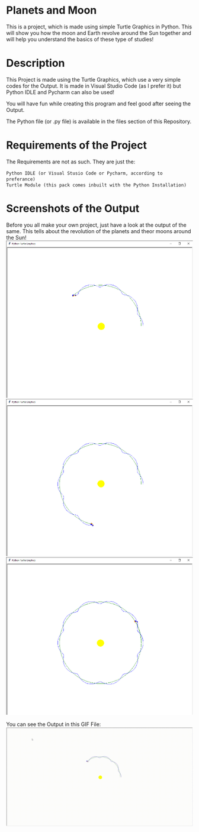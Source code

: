 # Planets and Moon
This is a project, which is made using simple Turtle Graphics in Python. This will show you how the moon and Earth revolve around the Sun together and will help you understand the basics of these type of studies!

# Description
This Project is made using the Turtle Graphics, which use a very simple codes for the Output. It is made in Visual Studio Code (as I prefer it) but Python IDLE and Pycharm can also be used!

You will have fun while creating this program and feel good after seeing the Output.

The Python file (or .py file) is available in the files section of this Repository.

# Requirements of the Project

The Requirements are not as such. They are just the:

```
Python IDLE (or Visual Stusio Code or Pycharm, according to preferance)
Turtle Module (this pack comes inbuilt with the Python Installation)
```

# Screenshots of the Output
Before you all make your own project, just have a look at the output of the same. This tells about the revolution of the planets and theor moons around the Sun!
<img src = "1.png"></img>
<img src = "2.png"></img>
<img src = "3.png"></img>

You can see the Output in this GIF File:
![](Test.gif)
